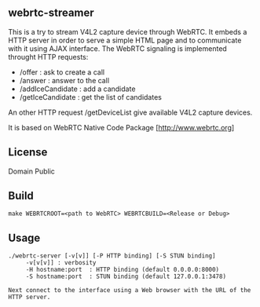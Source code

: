 webrtc-streamer
-------------

This is a try to stream V4L2 capture device through WebRTC.
It embeds a HTTP server in order to serve a simple HTML page and to communicate with it using AJAX interface.
The WebRTC signaling is implemented throught HTTP requests:

 - /offer : ask to create a call
 - /answer : answer to the call 
 - /addIceCandidate : add a candidate
 - /getIceCandidate : get the list of candidates

An other HTTP request /getDeviceList give available V4L2 capture devices.

It is based on WebRTC Native Code Package [http://www.webrtc.org]


License
-------
Domain Public
 
Build
------- 
	make WEBRTCROOT=<path to WebRTC> WEBRTCBUILD=<Release or Debug>
	
Usage
-----
	./webrtc-server [-v[v]] [-P HTTP binding] [-S STUN binding]
		 -v[v[v]] : verbosity
		 -H hostname:port  : HTTP binding (default 0.0.0.0:8000)
		 -S hostname:port  : STUN binding (default 127.0.0.1:3478)

	Next connect to the interface using a Web browser with the URL of the HTTP server.
